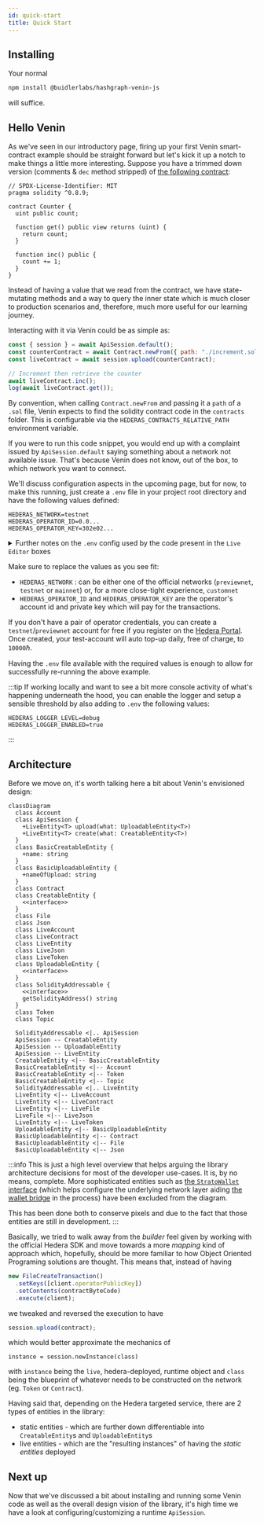 ```yaml
---
id: quick-start
title: Quick Start
---
```


## Installing

Your normal

```bash npm2yarn
npm install @buidlerlabs/hashgraph-venin-js
```

will suffice.

## Hello Venin

As we've seen in our introductory page, firing up your first Venin smart-contract example should be straight forward but let's kick it up a notch to make things a little more interesting. Suppose you have a trimmed down version (comments & `dec` method stripped) of [the following contract](https://solidity-by-example.org/first-app/):

```sol title="./increment.sol"
// SPDX-License-Identifier: MIT
pragma solidity ^0.8.9;

contract Counter {
  uint public count;

  function get() public view returns (uint) {
    return count;
  }

  function inc() public {
    count += 1;
  }
}
```

Instead of having a value that we read from the contract, we have state-mutating methods and a way to query the inner state which is much closer to production scenarios and, therefore, much more useful for our learning journey.

Interacting with it via Venin could be as simple as:

```js live=true containerKey=increment_from_path
const { session } = await ApiSession.default();
const counterContract = await Contract.newFrom({ path: "./increment.sol" });
const liveContract = await session.upload(counterContract);

// Increment then retrieve the counter
await liveContract.inc();
log(await liveContract.get());
```

By convention, when calling `Contract.newFrom` and passing it a `path` of a `.sol` file, Venin expects to find the solidity contract code in the `contracts` folder. This is configurable via the `HEDERAS_CONTRACTS_RELATIVE_PATH` environment variable.

If you were to run this code snippet, you would end up with a complaint issued by `ApiSession.default` saying something about a network not available issue. That's because Venin does not know, out of the box, to which network you want to connect.

We'll discuss configuration aspects in the upcoming page, but for now, to make this running, just create a `.env` file in your project root directory and have the following values defined:

```
HEDERAS_NETWORK=testnet
HEDERAS_OPERATOR_ID=0.0...
HEDERAS_OPERATOR_KEY=302e02...
```

<details>
  <summary>Further notes on the <code>.env</code> config used by the code present in the <code>Live Editor</code> boxes</summary>
  Together with the above mentioned credentials, the following options have been overwritten/defined:

```
  HEDERAS_DEFAULT_CONTRACT_REQUESTS_RETURN_ONLY_RECEIPTS=false
  HEDERAS_DEFAULT_PAYMENT_FOR_CONTRACT_QUERY=1000000
  HEDERAS_LOGGER_LEVEL=debug
  HEDERAS_LOGGER_ENABLED=true
```

You can head over to [the config page](./configuration.md) for a detailed explanation of what these (along with other) settings translate to.

</details>

Make sure to replace the values as you see fit:

- `HEDERAS_NETWORK` : can be either one of the official networks (`previewnet`, `testnet` or `mainnet`) or, for a more close-tight experience, `customnet`
- `HEDERAS_OPERATOR_ID` and `HEDERAS_OPERATOR_KEY` are the operator's account id and private key which will pay for the transactions.

If you don't have a pair of operator credentials, you can create a `testnet`/`previewnet` account for free if you register on the [Hedera Portal](https://portal.hedera.com/register). Once created, your test-account will auto top-up daily, free of charge, to `10000`ℏ.

Having the `.env` file available with the required values is enough to allow for successfully re-running the above example.

:::tip
If working locally and want to see a bit more console activity of what's happening underneath the hood, you can enable the logger and setup a sensible threshold by also adding to `.env` the following values:

```
HEDERAS_LOGGER_LEVEL=debug
HEDERAS_LOGGER_ENABLED=true
```

:::

## Architecture

Before we move on, it's worth talking here a bit about Venin's envisioned design:

```mermaid
classDiagram
  class Account
  class ApiSession {
    +LiveEntity<T> upload(what: UploadableEntity<T>)
    +LiveEntity<T> create(what: CreatableEntity<T>)
  }
  class BasicCreatableEntity {
    +name: string
  }
  class BasicUploadableEntity {
    +nameOfUpload: string
  }
  class Contract
  class CreatableEntity {
    <<interface>>
  }
  class File
  class Json
  class LiveAccount
  class LiveContract
  class LiveEntity
  class LiveJson
  class LiveToken
  class UploadableEntity {
    <<interface>>
  }
  class SolidityAddressable {
    <<interface>>
    getSolidityAddress() string
  }
  class Token
  class Topic

  SolidityAddressable <|.. ApiSession
  ApiSession -- CreatableEntity
  ApiSession -- UploadableEntity
  ApiSession -- LiveEntity
  CreatableEntity <|-- BasicCreatableEntity
  BasicCreatableEntity <|-- Account
  BasicCreatableEntity <|-- Token
  BasicCreatableEntity <|-- Topic
  SolidityAddressable <|.. LiveEntity
  LiveEntity <|-- LiveAccount
  LiveEntity <|-- LiveContract
  LiveEntity <|-- LiveFile
  LiveFile <|-- LiveJson
  LiveEntity <|-- LiveToken
  UploadableEntity <|-- BasicUploadableEntity
  BasicUploadableEntity <|-- Contract
  BasicUploadableEntity <|-- File
  BasicUploadableEntity <|-- Json
```

:::info
This is just a high level overview that helps arguing the library architecture decisions for most of the developer use-cases. It is, by no means, complete. More sophisticated entities such as [the `StratoWallet` interface](https://github.com/buidler-labs/hashgraph-venin-js/tree/main/lib/core/wallet) (which helps configure the underlying network layer aiding [the wallet bridge](./guides//wallet.md) in the process) have been excluded from the diagram.

This has been done both to conserve pixels and due to the fact that those entities are still in development.
:::

Basically, we tried to walk away from the _builder_ feel given by working with the official Hedera SDK and move towards a more _mapping_ kind of approach which, hopefully, should be more familiar to how Object Oriented Programing solutions are thought. This means that, instead of having

```js
new FileCreateTransaction()
  .setKeys([client.operatorPublicKey])
  .setContents(contractByteCode)
  .execute(client);
```

we tweaked and reversed the execution to have

```js
session.upload(contract);
```

which would better approximate the mechanics of

```
instance = session.newInstance(class)
```

with `instance` being the `live`, hedera-deployed, runtime object and `class` being the blueprint of whatever needs to be constructed on the network (eg. `Token` or `Contract`).

Having said that, depending on the Hedera targeted service, there are 2 types of entities in the library:

- static entities - which are further down differentiable into `CreatableEntity`s and `UploadableEntity`s
- live entities - which are the "resulting instances" of having the _static entities_ deployed

## Next up

Now that we've discussed a bit about installing and running some Venin code as well as the overall design vision of the library, it's high time we have a look at configuring/customizing a runtime `ApiSession`.
